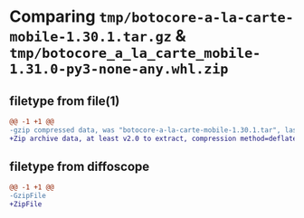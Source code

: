 # Comparing `tmp/botocore-a-la-carte-mobile-1.30.1.tar.gz` & `tmp/botocore_a_la_carte_mobile-1.31.0-py3-none-any.whl.zip`

## filetype from file(1)

```diff
@@ -1 +1 @@
-gzip compressed data, was "botocore-a-la-carte-mobile-1.30.1.tar", last modified: Thu Jul  6 01:45:12 2023, max compression
+Zip archive data, at least v2.0 to extract, compression method=deflate
```

## filetype from diffoscope

```diff
@@ -1 +1 @@
-GzipFile
+ZipFile
```

